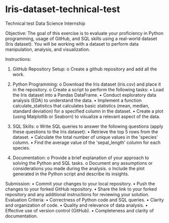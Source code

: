 # Iris-dataset-technical-test
Technical test Data Science Internship

Objective: The goal of this exercise is to evaluate your proficiency in Python programming,
usage of GitHub, and SQL skills using a real-world dataset (Iris dataset). You will be working
with a dataset to perform data manipulation, analysis, and visualization.

Instructions:
1. GitHub Repository Setup:
o Create a github repository and add all the work.

2. Python Programming:
o Download the Iris dataset (iris.csv) and place it in the repository.
o Create a script to perform the following tasks:
• Load the Iris dataset into a Pandas DataFrame.
• Conduct exploratory data analysis (EDA) to understand the data.
• Implement a function calculate_statistics that calculates basic
statistics (mean, median, standard deviation) for a specified column in
the dataset.
• Create a plot (using Matplotlib or Seaborn) to visualize a relevant
aspect of the data.

3. SQL Skills:
o Write SQL queries to answer the following questions (apply these questions
to the Iris dataset):
• Retrieve the top 5 rows from the dataset.
• Calculate the total number of unique values in the 'species' column.
• Find the average value of the 'sepal_length' column for each species.

4. Documentation:
o Provide a brief explanation of your approach to solving the Python and SQL
tasks.
o Document any assumptions or considerations you made during the analysis.
o Include the plot generated in the Python script and describe its insights.

Submission:
• Commit your changes to your local repository.
• Push the changes to your forked GitHub repository.
• Share the link to your forked repository and any additional instructions for reviewing
your solution.
Evaluation Criteria:
• Correctness of Python code and SQL queries.
• Clarity and organization of code.
• Quality and relevance of data analysis.
• Effective use of version control (GitHub).
• Completeness and clarity of documentation.
